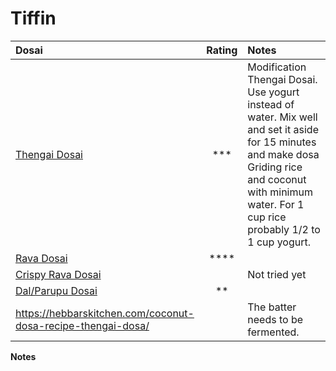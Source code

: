# Tiffin


| Dosai              | Rating| Notes |
| :---------------- | :------: | :---- |
| [Thengai Dosai](http://htmlpreview.github.io/?https://github.com/paramraghavan/cookbook/blob/master/tiffin/thengai-dosai.html) | *** | Modification Thengai Dosai. Use yogurt instead of water. Mix well and set it aside for 15 minutes and make dosa Griding rice and coconut with minimum water. For 1 cup rice probably 1/2 to 1 cup yogurt. |
| [Rava Dosai](http://htmlpreview.github.io/?https://github.com/paramraghavan/cookbook/blob/master/tiffin/rava-dosai.html) | **** | |
| [Crispy Rava Dosai](http://htmlpreview.github.io/?https://github.com/paramraghavan/cookbook/blob/master/tiffin/crispy-rava-dosai.html) | | Not tried yet|  
| [Dal/Parupu Dosai](http://htmlpreview.github.io/?https://github.com/paramraghavan/cookbook/blob/master/tiffin/dal-dosai.html) | ** |  |
| https://hebbarskitchen.com/coconut-dosa-recipe-thengai-dosa/ | | The batter needs to be fermented. |

**Notes**
```

```
